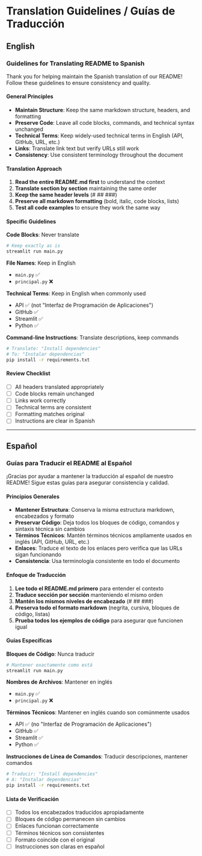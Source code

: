 # Translation Guidelines / Guías de Traducción

## English

### Guidelines for Translating README to Spanish

Thank you for helping maintain the Spanish translation of our README! Follow these guidelines to ensure consistency and quality.

#### General Principles
- **Maintain Structure**: Keep the same markdown structure, headers, and formatting
- **Preserve Code**: Leave all code blocks, commands, and technical syntax unchanged
- **Technical Terms**: Keep widely-used technical terms in English (API, GitHub, URL, etc.)
- **Links**: Translate link text but verify URLs still work
- **Consistency**: Use consistent terminology throughout the document

#### Translation Approach
1. **Read the entire README.md first** to understand the context
2. **Translate section by section** maintaining the same order
3. **Keep the same header levels** (# ## ###)
4. **Preserve all markdown formatting** (bold, italic, code blocks, lists)
5. **Test all code examples** to ensure they work the same way

#### Specific Guidelines

**Code Blocks**: Never translate
```bash
# Keep exactly as is
streamlit run main.py
```

**File Names**: Keep in English
- `main.py` ✅
- `principal.py` ❌

**Technical Terms**: Keep in English when commonly used
- API ✅ (not "Interfaz de Programación de Aplicaciones")
- GitHub ✅
- Streamlit ✅
- Python ✅

**Command-line Instructions**: Translate descriptions, keep commands
```bash
# Translate: "Install dependencies"
# To: "Instalar dependencias"
pip install -r requirements.txt
```

#### Review Checklist
- [ ] All headers translated appropriately
- [ ] Code blocks remain unchanged
- [ ] Links work correctly
- [ ] Technical terms are consistent
- [ ] Formatting matches original
- [ ] Instructions are clear in Spanish

---

## Español

### Guías para Traducir el README al Español

¡Gracias por ayudar a mantener la traducción al español de nuestro README! Sigue estas guías para asegurar consistencia y calidad.

#### Principios Generales
- **Mantener Estructura**: Conserva la misma estructura markdown, encabezados y formato
- **Preservar Código**: Deja todos los bloques de código, comandos y sintaxis técnica sin cambios
- **Términos Técnicos**: Mantén términos técnicos ampliamente usados en inglés (API, GitHub, URL, etc.)
- **Enlaces**: Traduce el texto de los enlaces pero verifica que las URLs sigan funcionando
- **Consistencia**: Usa terminología consistente en todo el documento

#### Enfoque de Traducción
1. **Lee todo el README.md primero** para entender el contexto
2. **Traduce sección por sección** manteniendo el mismo orden
3. **Mantén los mismos niveles de encabezado** (# ## ###)
4. **Preserva todo el formato markdown** (negrita, cursiva, bloques de código, listas)
5. **Prueba todos los ejemplos de código** para asegurar que funcionen igual

#### Guías Específicas

**Bloques de Código**: Nunca traducir
```bash
# Mantener exactamente como está
streamlit run main.py
```

**Nombres de Archivos**: Mantener en inglés
- `main.py` ✅
- `principal.py` ❌

**Términos Técnicos**: Mantener en inglés cuando son comúnmente usados
- API ✅ (no "Interfaz de Programación de Aplicaciones")
- GitHub ✅
- Streamlit ✅
- Python ✅

**Instrucciones de Línea de Comandos**: Traducir descripciones, mantener comandos
```bash
# Traducir: "Install dependencies"
# A: "Instalar dependencias"
pip install -r requirements.txt
```

#### Lista de Verificación
- [ ] Todos los encabezados traducidos apropiadamente
- [ ] Bloques de código permanecen sin cambios
- [ ] Enlaces funcionan correctamente
- [ ] Términos técnicos son consistentes
- [ ] Formato coincide con el original
- [ ] Instrucciones son claras en español